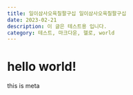 ```yaml
---
title: 일이삼사오육칠팔구십 일이삼사오육칠팔구십
date: 2023-02-21
description: 이 글은 테스트용 입니다.
category: 테스트, 마크다운, 헬로, world
---
```


# hello world!

this is meta
